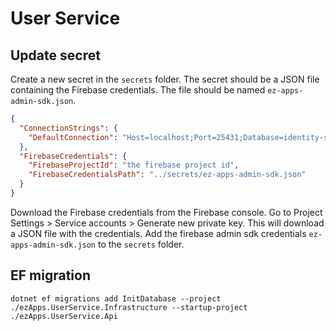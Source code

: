 # User Service

## Update secret

Create a new secret in the `secrets` folder. The secret should be a JSON file containing the Firebase credentials.
The file should be named `ez-apps-admin-sdk.json`.
```json
{
  "ConnectionStrings": {
    "DefaultConnection": "Host=localhost;Port=25431;Database=identity-service;Username=admin;Password=password"
  },
  "FirebaseCredentials": {
    "FirebaseProjectId": "the firebase project id",
    "FirebaseCredentialsPath": "../secrets/ez-apps-admin-sdk.json"
  }
}
```

Download the Firebase credentials from the Firebase console. Go to Project Settings > Service accounts > Generate new private key. This will download a JSON file with the credentials.
Add the firebase admin sdk credentials `ez-apps-admin-sdk.json` to the `secrets` folder.

## EF migration
```
dotnet ef migrations add InitDatabase --project ./ezApps.UserService.Infrastructure --startup-project ./ezApps.UserService.Api
```